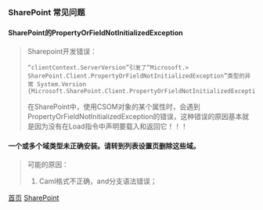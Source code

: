### SharePoint 常见问题

#### SharePoint的PropertyOrFieldNotInitializedException
> Sharepoint开发错误：
> ```config
> “clientContext.ServerVersion”引发了“Microsoft.> SharePoint.Client.PropertyOrFieldNotInitializedException”类型的异常 System.Version {Microsoft.SharePoint.Client.PropertyOrFieldNotInitializedException}
> ```
> 在SharePoint中，使用CSOM对象的某个属性时，会遇到PropertyOrFieldNotInitializedException的错误，这种错误的原因基本就是因为没有在Load指令中声明要载入和返回它！！！

#### 一个或多个域类型未正确安装。请转到列表设置页删除这些域。
> 可能的原因：
> 1. Caml格式不正确，and分支语法错误；


[首页](../../README.md) [SharePoint](SharePoint.md)
